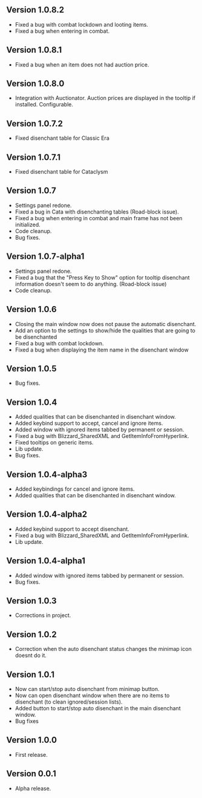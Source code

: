 ## **Version 1.0.8.2**

- Fixed a bug with combat lockdown and looting items.
- Fixed a bug when entering in combat.

## **Version 1.0.8.1**

- Fixed a bug when an item does not had auction price.

## **Version 1.0.8.0**

- Integration with Auctionator. Auction prices are displayed in the tooltip if installed. Configurable.

## **Version 1.0.7.2**

- Fixed disenchant table for Classic Era

## **Version 1.0.7.1**

- Fixed disenchant table for Cataclysm

## **Version 1.0.7**

- Settings panel redone.
- Fixed a bug in Cata with disenchanting tables (Road-block issue).
- Fixed a bug when entering in combat and main frame has not been initialized.
- Code cleanup.
- Bug fixes.

## **Version 1.0.7-alpha1**

- Settings panel redone.
- Fixed a bug that the "Press Key to Show" option for tooltip disenchant information doesn't seem to do anything. (Road-block issue)
- Code cleanup.

## **Version 1.0.6**

- Closing the main window now does not pause the automatic disenchant.
- Add an option to the settings to show/hide the qualities that are going to be disenchanted
- Fixed a bug with combat lockdown.
- Fixed a bug when displaying the item name in the disenchant window

## **Version 1.0.5**

- Bug fixes.

## **Version 1.0.4**

- Added qualities that can be disenchanted in disenchant window.
- Added keybind support to accept, cancel and ignore items.
- Added window with ignored items tabbed by permanent or session.
- Fixed a bug with Blizzard_SharedXML and GetItemInfoFromHyperlink.
- Fixed tooltips on generic items.
- Lib update.
- Bug fixes.

## **Version 1.0.4-alpha3**

- Added keybindings for cancel and ignore items.
- Added qualities that can be disenchanted in disenchant window.

## **Version 1.0.4-alpha2**

- Added keybind support to accept disenchant.
- Fixed a bug with Blizzard_SharedXML and GetItemInfoFromHyperlink.
- Lib update.

## **Version 1.0.4-alpha1**

- Added window with ignored items tabbed by permanent or session.
- Bug fixes.

## **Version 1.0.3**

- Corrections in project.

## **Version 1.0.2**

- Correction when the auto disenchant status changes the minimap icon doesnt do it.

## **Version 1.0.1**

- Now can start/stop auto disenchant from minimap button.
- Now can open disenchant window when there are no items to disenchant (to clean ignored/session lists).
- Added button to start/stop auto disenchant in the main disenchant window.
- Bug fixes

## **Version 1.0.0**

- First release.

## **Version 0.0.1**

- Alpha release.
